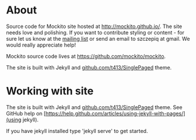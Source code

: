 # About

Source code for Mockito site hosted at http://mockito.github.io/. The site needs love and polishing. If you want to contribute styling or content - for sure let us know at the [mailing list](http://groups.google.com/group/mockito) or send an email to szczepiq at gmail. We would really appreciate help!

Mockito source code lives at https://github.com/mockito/mockito.

The site is built with Jekyll and [github.com/t413/SinglePaged](https://github.com/t413/SinglePaged) theme.

# Working with site

The site is built with Jekyll and [github.com/t413/SinglePaged](https://github.com/t413/SinglePaged) theme. See GitHub help on [https://help.github.com/articles/using-jekyll-with-pages/](using jekyll).

If you have jekyll installed type 'jekyll serve' to get started.


